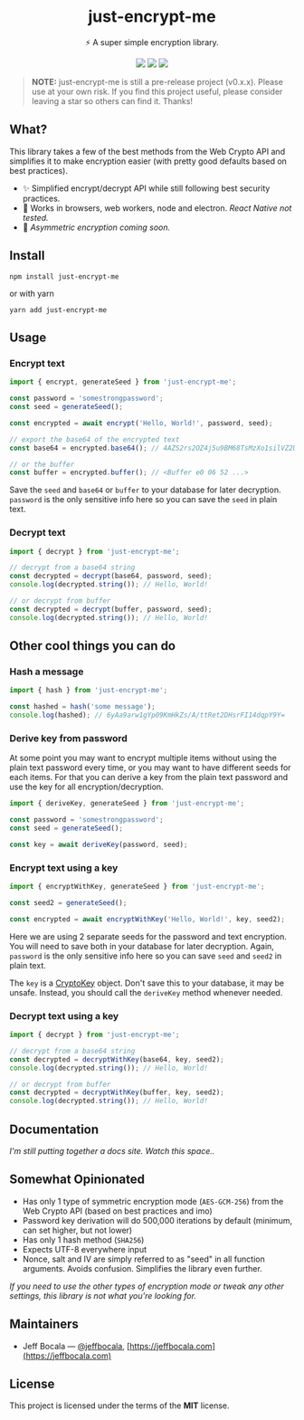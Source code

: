 <h1 align="center">just-encrypt-me</h1>
<p align="center">⚡️ A super simple encryption library.</p>
<p align="center">
  <img src="https://img.shields.io/github/package-json/v/slater-notes/just-encrypt-me" />
  <img src="https://img.shields.io/github/last-commit/slater-notes/just-encrypt-me" />
  <img src="https://img.shields.io/github/license/slater-notes/just-encrypt-me?color=blue" />
</p>

> **NOTE:** just-encrypt-me is still a pre-release project (v0.x.x). Please use at your own risk. If you find this project useful, please consider leaving a star so others can find it. Thanks!

## What?

This library takes a few of the best methods from the Web Crypto API and simplifies it to make encryption easier (with pretty good defaults based on best practices).

- ✨ Simplified encrypt/decrypt API while still following best security practices.
- 🚀 Works in browsers, web workers, node and electron. _React Native not tested._
- 🔑 _Asymmetric encryption coming soon._

## Install

```
npm install just-encrypt-me
```

or with yarn

```
yarn add just-encrypt-me
```

## Usage

### Encrypt text

```js
import { encrypt, generateSeed } from 'just-encrypt-me';

const password = 'somestrongpassword';
const seed = generateSeed();

const encrypted = await encrypt('Hello, World!', password, seed);

// export the base64 of the encrypted text
const base64 = encrypted.base64(); // 4AZS2rs2OZ4j5u9BM68TsMzXo1silVZ2UvRkiTE=

// or the buffer
const buffer = encrypted.buffer(); // <Buffer e0 06 52 ...>
```

Save the `seed` and `base64` or `buffer` to your database for later decryption. `password` is the only sensitive info here so you can save the `seed` in plain text.

### Decrypt text

```js
import { decrypt } from 'just-encrypt-me';

// decrypt from a base64 string
const decrypted = decrypt(base64, password, seed);
console.log(decrypted.string()); // Hello, World!

// or decrypt from buffer
const decrypted = decrypt(buffer, password, seed);
console.log(decrypted.string()); // Hello, World!
```

## Other cool things you can do

### Hash a message

```js
import { hash } from 'just-encrypt-me';

const hashed = hash('some message');
console.log(hashed); // 6yAa9arw1gYp09KmHkZs/A/ttRet2DHsrFI14dqpY9Y=
```

### Derive key from password

At some point you may want to encrypt multiple items without using the plain text password every time, or you may want to have different seeds for each items. For that you can derive a key from the plain text password and use the key for all encryption/decryption.

```js
import { deriveKey, generateSeed } from 'just-encrypt-me';

const password = 'somestrongpassword';
const seed = generateSeed();

const key = await deriveKey(password, seed);
```

### Encrypt text using a key

```js
import { encryptWithKey, generateSeed } from 'just-encrypt-me';

const seed2 = generateSeed();

const encrypted = await encryptWithKey('Hello, World!', key, seed2);
```

Here we are using 2 separate seeds for the password and text encryption. You will need to save both in your database for later decryption. Again, `password` is the only sensitive info here so you can save `seed` and `seed2` in plain text.

The `key` is a [CryptoKey](https://developer.mozilla.org/en-US/docs/Web/API/CryptoKey) object. Don't save this to your database, it may be unsafe. Instead, you should call the `deriveKey` method whenever needed.

### Decrypt text using a key

```js
import { decrypt } from 'just-encrypt-me';

// decrypt from a base64 string
const decrypted = decryptWithKey(base64, key, seed2);
console.log(decrypted.string()); // Hello, World!

// or decrypt from buffer
const decrypted = decryptWithKey(buffer, key, seed2);
console.log(decrypted.string()); // Hello, World!
```

## Documentation

_I'm still putting together a docs site. Watch this space.._

## Somewhat Opinionated

- Has only 1 type of symmetric encryption mode (`AES-GCM-256`) from the Web Crypto API (based on best practices and imo)
- Password key derivation will do 500,000 iterations by default (minimum, can set higher, but not lower)
- Has only 1 hash method (`SHA256`)
- Expects UTF-8 everywhere input
- Nonce, salt and IV are simply referred to as "seed" in all function arguments. Avoids confusion. Simplifies the library even further.

_If you need to use the other types of encryption mode or tweak any other settings, this library is not what you're looking for._

## Maintainers

- Jeff Bocala — [@jeffbocala](https://twitter.com/jeffbocala), [https://jeffbocala.com](https://jeffbocala.com)

## License

This project is licensed under the terms of the **MIT** license.

